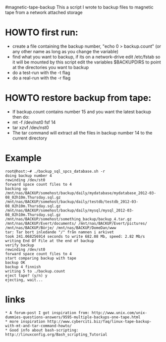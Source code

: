 #magnetic-tape-backup
This a script I wrote to backup files to magnetic tape from a network attached storage

# HOWTO first run:
  * create a file containing the backup number, "echo 0 > backup.count" (or any other name as long as you change the variable)
  * find what you want to backup, if its on a network-drive edit /etc/fstab so it will be mounted by this script
    edit the variables $BACKUPDIRS to point at the directories you want to backup
  * do a test-run with the -t flag
  * do a real-run with the -r flag

# HOWTO restore backup from tape:
  * If backup.count contains number 15 and you want the latest backup then do:
  * mt -f /dev/nst0 fsf 14
  * tar xzvf /dev/nst0
  * The tar command will extract all the files in backup number 14 to the current directory

# Example
	root@host:~# ./backup_sql_spcs_database.sh -r
	doing backup number 4
	rewinding /dev/st0
	forward space count files to 4
	backing up /mnt/nas/BACKUP/somehost/backup/daily/mydatabase/mydatabase_2012-03-08_02h10m.Thursday.sql.gz
	/mnt/nas/BACKUP/somehost/backup/daily/testdb/testdb_2012-03-08_02h10m.Thursday.sql.gz
	/mnt/nas/BACKUP/somehost/backup/daily/mysql/mysql_2012-03-08_02h10m.Thursday.sql.gz /mnt/nas/BACKUP/somehost/something_backup/backup_4.tar.gz /mnt/nas/BACKUP/Evert/documents/ /mnt/nas/BACKUP/Evert/pictures/ /mnt/nas/BACKUP/Börje/ /mnt/nas/BACKUP/DomeDan/www
	tar: Tar bort inledande "/" från namnen i arkivet
	took 241.068256914 seconds to write 682.08 Mb, speed: 2.82 Mb/s
	writing End Of File at the end of backup
	verify backup
	rewinding /dev/st0
	forward space count files to 4
	start comparing backup with tape
	backup OK
	backup 4 finnish
	writing 5 to ./backup.count
	eject tape? (y/n) y
	ejecting, wait...



# links
	* A forum-post I got inspiration from: http://www.unix.com/unix-dummies-questions-answers/9595-multiple-backups-one-tape.html
	* more inspiration http://www.cyberciti.biz/faq/linux-tape-backup-with-mt-and-tar-command-howto/
	* Good info about bash-scripting: http://linuxconfig.org/Bash_scripting_Tutorial
